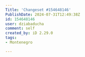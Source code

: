 ```yaml
---
Title: 'Changeset #154648146'
PublishDate: 2024-07-31T12:49:38Z
id: 154648146
user: dziabaducha
comment: self
created_by: iD 2.29.0
tags:
- Montenegro

---
```

